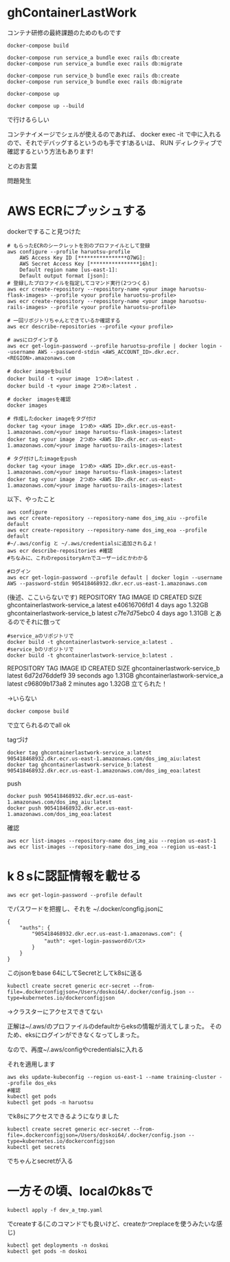 # ghContainerLastWork
コンテナ研修の最終課題のためのものです

```
docker-compose build

docker-compose run service_a bundle exec rails db:create
docker-compose run service_a bundle exec rails db:migrate

docker-compose run service_b bundle exec rails db:create
docker-compose run service_b bundle exec rails db:migrate

docker-compose up
```

```
docker compose up --build
```
で行けるらしい

コンテナイメージでシェルが使えるのであれば、 docker exec -it <container-id> <shell> で中に入れるので、それでデバッグするというのも手です!あるいは、 RUN ディレクティブで確認するという方法もあります!

とのお言葉

問題発生

# AWS ECRにプッシュする
dockerですること見つけた
```
# もらったECRのシークレットを別のプロファイルとして登録
aws configure --profile haruotsu-profile
	AWS Access Key ID [****************O7WG]: 
	AWS Secret Access Key [****************16ht]: 
	Default region name [us-east-1]: 
	Default output format [json]: 
# 登録したプロファイルを指定してコマンド実行(2つつくる)
aws ecr create-repository --repository-name <your image haruotsu-flask-images> --profile <your profile haruotsu-profile>
aws ecr create-repository --repository-name <your image haruotsu-rails-images> --profile <your profile haruotsu-profile>

# 一回リポジトリちゃんとできているか確認する
aws ecr describe-repositories --profile <your profile>

# awsにログインする
aws ecr get-login-password --profile haruotsu-profile | docker login --username AWS --password-stdin <AWS_ACCOUNT_ID>.dkr.ecr.<REGION>.amazonaws.com

# docker imageをbuild
docker build -t <your image　1つめ>:latest .
docker build -t <your image 2つめ>:latest .

# docker　imagesを確認
docker images

# 作成したdocker imageをタグ付け
docker tag <your image　1つめ> <AWS ID>.dkr.ecr.us-east-1.amazonaws.com/<your image haruotsu-flask-images>:latest
docker tag <your image　2つめ> <AWS ID>.dkr.ecr.us-east-1.amazonaws.com/<your image haruotsu-rails-images>:latest

# タグ付けしたimageをpush
docker tag <your image　1つめ> <AWS ID>.dkr.ecr.us-east-1.amazonaws.com/<your image haruotsu-flask-images>:latest
docker tag <your image　2つめ> <AWS ID>.dkr.ecr.us-east-1.amazonaws.com/<your image haruotsu-rails-images>:latest
```

以下、やったこと
```
aws configure
aws ecr create-repository --repository-name dos_img_aiu --profile default
aws ecr create-repository --repository-name dos_img_eoa --profile default
#~/.aws/config と ~/.aws/credentialsに追加されるよ！
aws ecr describe-repositories #確認
#ちなみに、これのrepositoryArnでユーザーidとかわかる
```

```
#ログイン
aws ecr get-login-password --profile default | docker login --username AWS --password-stdin 905418468932.dkr.ecr.us-east-1.amazonaws.com
```
(後述、ここいらないです)
REPOSITORY                      TAG       IMAGE ID       CREATED         SIZE
ghcontainerlastwork-service_a   latest    e40616706fd1   4 days ago      1.32GB
ghcontainerlastwork-service_b   latest    c7fe7d75ebc0   4 days ago      1.31GB
とあるのでそれに倣って
```
#service_aのリポジトリで
docker build -t ghcontainerlastwork-service_a:latest .
#service_bのリポジトリで
docker build -t ghcontainerlastwork-service_b:latest .
```
REPOSITORY                      TAG       IMAGE ID       CREATED          SIZE
ghcontainerlastwork-service_b   latest    6d72d76ddef9   39 seconds ago   1.31GB
ghcontainerlastwork-service_a   latest    c96809b173a8   2 minutes ago    1.32GB
立てられた！

→いらない
```
docker compose build
```
で立てられるのでall ok

tagづけ
```
docker tag ghcontainerlastwork-service_a:latest 905418468932.dkr.ecr.us-east-1.amazonaws.com/dos_img_aiu:latest
docker tag ghcontainerlastwork-service_b:latest 905418468932.dkr.ecr.us-east-1.amazonaws.com/dos_img_eoa:latest
```
push
```
docker push 905418468932.dkr.ecr.us-east-1.amazonaws.com/dos_img_aiu:latest
docker push 905418468932.dkr.ecr.us-east-1.amazonaws.com/dos_img_eoa:latest
```

確認
```
aws ecr list-images --repository-name dos_img_aiu --region us-east-1
aws ecr list-images --repository-name dos_img_eoa --region us-east-1
```

# k８sに認証情報を載せる
```
aws ecr get-login-password --profile default
```
でパスワードを把握し、それを
~/.docker/congfig.jsonに
```
{
	"auths": {
		"905418468932.dkr.ecr.us-east-1.amazonaws.com": {
			"auth": <get-login-passwordのパス>
        }
	}
}
```
このjsonをbase 64にしてSecretとしてk8sに送る

```
kubectl create secret generic ecr-secret --from-file=.dockerconfigjson=/Users/doskoi64/.docker/config.json --type=kubernetes.io/dockerconfigjson
```

→クラスターにアクセスできてない

正解は~/.aws/のプロファイルのdefaultからeksの情報が消えてしまった。
そのため、eksにログインができなくなってしまった。

なので、再度~/.aws/configやcredentialsに入れる

それを適用します
```
aws eks update-kubeconfig --region us-east-1 --name training-cluster --profile dos_eks
#確認
kubectl get pods
kubectl get pods -n haruotsu
```
でk8sにアクセスできるようになりました

```
kubectl create secret generic ecr-secret --from-file=.dockerconfigjson=/Users/doskoi64/.docker/config.json --type=kubernetes.io/dockerconfigjson
kubectl get secrets
```
でちゃんとsecretが入る

# 一方その頃、localのk8sで

```
kubectl apply -f dev_a_tmp.yaml 
```
でcreateする(このコマンドでも良いけど、createかつreplaceを使うみたいな感じ)

```
kubectl get deployments -n doskoi
kubectl get pods -n doskoi
```